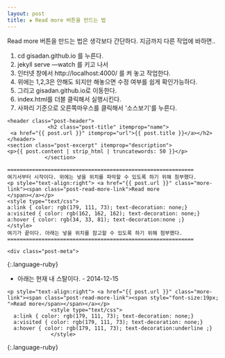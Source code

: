 ```yaml
---
layout: post
title: ✚ Read more 버튼을 만드는 법
---
```


Read more 버튼을 만드는 법은 생각보다 간단하다. 지금까지 다른 작업에 바하면.. 
 
1. cd gisadan.github.io 를 누른다.
2. jekyll serve —watch 를 키고 나서
3. 인터넷 창에서 http://localhost:4000/ 를 켜 놓고 작업한다.
4. 위에는 1,2,3은 안해도 되지만 해놓으면 수정 여부를 쉽게 확인가능하다.
5. 그리고 gisadan.github.io로 이동한다.
6. index.html를 더블 클릭해서 실행시킨다.
7. 사파리 기준으로 오른쪽마우스를 클릭해서 '소스보기'를 누른다.
   
~~~   
<header class="post-header">
             <h2 class="post-title" itemprop="name">
 <a href="{{ post.url }}" itemprop="url">{{ post.title }}</a></h2>
</header>
<section class="post-excerpt" itemprop="description">
<p>{{ post.content | strip_html | truncatewords: 50 }}</p>
            </section>

============================================================
여기서부터 시작이다. 위에는 넣을 위치를 파악할 수 있도록 하기 위해 첨부했다. 
<p style="text-align:right"> <a href="{{ post.url }}" class="more-link"><span class="post-read-more-link">Read more  
</span></a></p>  
<style type="text/css">
a:link { color: rgb(179, 111, 73); text-decoration: none;} 
a:visited { color: rgb(162, 162, 162); text-decoration: none;} 
a:hover { color: rgb(34, 33, 81); text-decoration:none ;}
</style>
여기가 끝이다. 아래는 넣을 위치를 참고할 수 있도록 하기 위해 첨부했다.
============================================================

<div class="post-meta">
~~~
{:.language-ruby}

* 아래는 현재 내 스탈이다. - 2014-12-15

~~~
<p style="text-align:right"> <a href="{{ post.url }}" class="more-link"><span class="post-read-more-link"><span style="font-size:19px; ">Read more</span></span></a></p>
			  <style type="text/css">
  a:link { color: rgb(179, 111, 73); text-decoration: none;} 
  a:visited { color: rgb(179, 111, 73); text-decoration: none;} 
  a:hover { color: rgb(179, 111, 73); text-decoration:underline ;}
			  </style>
~~~
{:.language-ruby}